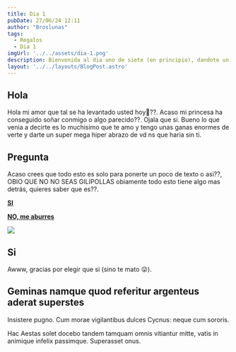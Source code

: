 ```yaml
---
title: Dia 1
pubDate: 27/06/24 12:11
author: "Broslunas"
tags:
  - Regalos
  - Dia 1
imgUrl: '../../assets/dia-1.png'
description: Bienvenida al dia uno de siete (en principio), dandote un regalo que menos te lo esperes.
layout: '../../layouts/BlogPost.astro'
---
```


## Hola

Hola mi amor que tal se ha levantado usted hoy💞??. Acaso mi princesa ha conseguido soñar conmigo o algo parecido??. Ojala que si. Bueno lo que venia a decirte es lo muchisimo que te amo y tengo unas ganas enormes de verte y darte un super mega hiper abrazo de vd ns que haria sin ti.

## Pregunta

Acaso crees que todo esto es solo para ponerte un poco de texto o asi??, OBIO QUE NO NO SEAS GILIPOLLAS obiamente todo esto tiene algo mas detrás, quieres saber que es??.

[**SI**](#si)

[**NO, me aburres**](/img/a-tomar-por-culo.jpg)

![](/img/dime-que-si.jpg)

## Si

Awww, gracias por elegir que si (sino te mato 😜).

## Geminas namque quod referitur argenteus aderat superstes

Insistere pugno. Cum morae vigilantibus dulces Cycnus: neque cum sororis.

Hac Aestas solet docebo tandem tamquam omnis vitiantur mitte, vatis in animique
infelix passimque. Superasset onus.
